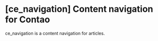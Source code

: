 # [ce_navigation] Content navigation for Contao

ce_navigation is a content navigation for articles.


